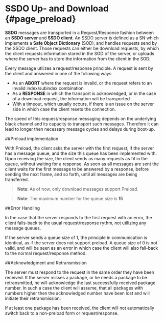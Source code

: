 # SSDO Up- and Download {#page_preload}

**SSDO** messages are transported in a Request/Response fashion between an
**SSDO server** and **SSDO client**. An SSDO server is defined as a SN which
implements a **Safe Object Dictionary** (SOD), and handles requests send by
the SSDO client. Those requests can either be download requests, by which the
client requests information stored in the SOD of the server, or uploads where
the server has to store the information from the client in the SOD.

Every message utilizes a request/response principle. A request is sent by the
client and answered in one of the following ways:

* As an **ABORT** where the request is invalid, or the request refers to an
invalid index/subindex combination
* As a **RESPONSE** in which the transport is acknowledged, or in the case of
a download request, the information will be transported
* With a timeout, which usually occurs, if there is an issue on the server side
in which case the client resets the connection.

The speed of this request/response messaging depends on the underlying black
channel and its capacity to transport such messages. Therefore it can lead to
longer then necessary message cycles and delays during boot-up.

##Preload implementation

With Preload, the client asks the server with the first request, if the server
has a message queue, and the size this queue has been implemented with. Upon
receiving the size, the client sends as many requests as fit in the queue,
without waiting for a response. As soon as all messages are sent the client
waits for the first message to be answered by a response, before sending the
next frame, and so forth, until all messages are being transferred.

> **Note**: As of now, only download messages support Preload.

> **Note**: The maximum number for the queue size is **15**

##Error Handling

In the case that the server responds to the first request with an error, the
client falls-back to the usual request/response rythm, not utilizing any message
queues.

If the server sends a queue size of 1, the principle in communication is
identical, as if the server does not support preload. A queue size of 0 is not
valid, and will be seen as an error in which case the client will also
fall-back to the normal request/response method.

##Acknowledgment and Retransmission

The server must respond to the request in the same order they have been
received. If the server misses a package, or he needs a package to be
retransmitted, he will acknowledge the last successfully received package number.
In such a case the client will assume, that all packages with numbers higher
then the acknowledged number have been lost and will initiate their
retransmission.

If at least one package has been received, the client will not automatically
switch back to a non-preload form or request/response.
